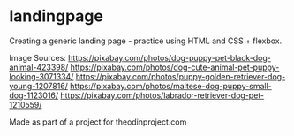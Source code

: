 # landingpage
Creating a generic landing page - practice using HTML and CSS + flexbox.

Image Sources: 
https://pixabay.com/photos/dog-puppy-pet-black-dog-animal-423398/
https://pixabay.com/photos/dog-cute-animal-pet-puppy-looking-3071334/
https://pixabay.com/photos/puppy-golden-retriever-dog-young-1207816/
https://pixabay.com/photos/maltese-dog-puppy-small-dog-1123016/
https://pixabay.com/photos/labrador-retriever-dog-pet-1210559/

Made as part of a project for theodinproject.com